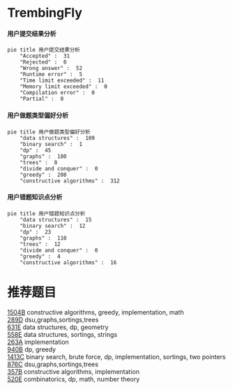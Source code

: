 # TrembingFly

<!-- tabs:start -->



#### **用户提交结果分析**

```mermaid
pie title 用户提交结果分析
    "Accepted" :  31
    "Rejected" :  0
    "Wrong answer" :  52
    "Runtime error" :  5
    "Time limit exceeded" :  11
    "Memory limit exceeded" :  0
    "Compilation error" :  0
    "Partial" :  0
```

#### **用户做题类型偏好分析**

```mermaid
pie title 用户做题类型偏好分析
    "data structures" :  109
    "binary search" :  1
    "dp" :  45
    "graphs" :  180
    "trees" :  8
    "divide and conquer" :  0
    "greedy" :  208
    "constructive algorithms" :  312
```
#### **用户错题知识点分析**

```mermaid
pie title 用户错题知识点分析
    "data structures" :  15
    "binary search" :  12
    "dp" :  23
    "graphs" :  110
    "trees" :  12
    "divide and conquer" :  0
    "greedy" :  4
    "constructive algorithms" :  16
```



<!-- tabs:end -->
# 推荐题目
[1504B](https://codeforces.com/contest/1504/problem/B)		constructive algorithms,
                        greedy,
                        implementation,
                        math		  
[289D](https://codeforces.com/contest/289/problem/D)		dsu,graphs,sortings,trees		  
[631E](https://codeforces.com/contest/631/problem/E)		data structures,
                        dp,
                        geometry		  
[558E](https://codeforces.com/contest/558/problem/E)		data structures,
                        sortings,
                        strings		  
[263A](https://codeforces.com/contest/263/problem/A)		implementation		  
[940B](https://codeforces.com/contest/940/problem/B)		dp,
                        greedy		  
[1413C](https://codeforces.com/contest/1413/problem/C)		binary search,
                        brute force,
                        dp,
                        implementation,
                        sortings,
                        two pointers		  
[876C](https://codeforces.com/contest/876/problem/C)		dsu,graphs,sortings,trees		  
[357B](https://codeforces.com/contest/357/problem/B)		constructive algorithms,
                        implementation		  
[520E](https://codeforces.com/contest/520/problem/E)		combinatorics,
                        dp,
                        math,
                        number theory		  
